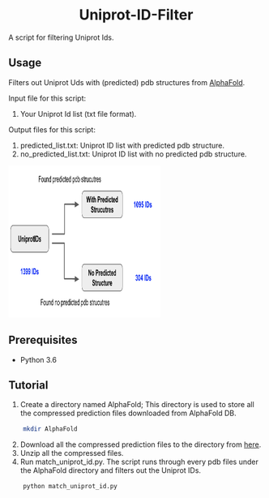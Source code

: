 <h1 align="center"> Uniprot-ID-Filter </h1>
A script for filtering Uniprot Ids.

## Usage
Filters out Uniprot Uds with (predicted) pdb structures from [AlphaFold](https://alphafold.ebi.ac.uk/).

Input file for this script: 
1. Your Uniprot Id list (txt file format).

Output files for this script:
1. predicted_list.txt: Uniprot ID list with predicted pdb structure.
2. no_predicted_list.txt: Uniprot ID list with no predicted pdb structure.

<img src="https://github.com/Mr-Fabulous/Uniprot-ID-Filter/blob/main/pipeline.png" width="300" height="300">

## Prerequisites

- Python 3.6

## Tutorial
1. Create a directory named AlphaFold; This directory is used to store all the compressed prediction files downloaded from AlphaFold DB.
```sh
    mkdir AlphaFold
``` 
2. Download all the compressed prediction files to the directory from [here](https://www.alphafold.ebi.ac.uk/download).
3. Unzip all the compressed files.
4. Run match_uniprot_id.py. The script runs through every pdb files under the AlphaFold directory and filters out the Uniprot IDs.
```sh
    python match_uniprot_id.py
``` 
